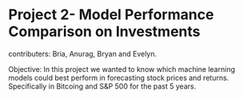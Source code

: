 # Project 2- Model Performance Comparison on Investments
contributers:  Bria, Anurag, Bryan and Evelyn.

Objective: In this project we wanted to know which machine learning models could best perform in forecasting stock prices and returns. Specifically in Bitcoing and S&P 500 for the past 5 years. 
